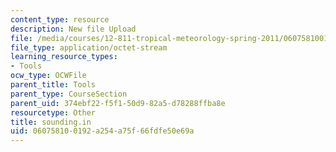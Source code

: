 ```yaml
---
content_type: resource
description: New file Upload
file: /media/courses/12-811-tropical-meteorology-spring-2011/060758100192a254a75f66fdfe50e69a_sounding.in
file_type: application/octet-stream
learning_resource_types:
- Tools
ocw_type: OCWFile
parent_title: Tools
parent_type: CourseSection
parent_uid: 374ebf22-f5f1-50d9-82a5-d78288ffba8e
resourcetype: Other
title: sounding.in
uid: 06075810-0192-a254-a75f-66fdfe50e69a
---
```


